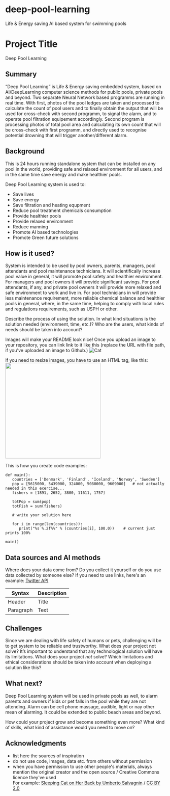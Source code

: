 # deep-pool-learning
Life & Energy saving AI based system for swimming pools


# Project Title

Deep Pool Learning

## Summary

“Deep Pool Learning” is Life & Energy saving embedded system, based on AI/DeepLearning computer science methods for public pools, private pools and beyond.
Two separate Neural Network based programms are running in real time. With first, photos of the pool ledges are taken and processed to calculate the count of pool users and to finally obtain the output that will be used for cross-check with second programm, to signal the alarm, and to operate pool filtration equipement accordingly.
Second program is processing photos of total pool area and calculating its own count that will be cross-check with first programm, and directly used to recognise potential drowning that will trigger another/different alarm.



## Background

This is 24 hours running standalone system that can be installed on any pool in the world, providing safe and relaxed environment for all users, and in the same time save energy and make healthier pools.

Deep Pool Learning system is used to:
* Save lives
* Save energy 
* Save filtration and heating equpment
* Reduce pool treatment chemicals consumption
* Provide healthier pools
* Provide relaxed environment
* Reduce manning
* Promote AI based technologies
* Promote Green future solutions 


## How is it used?

System is intended to be used by pool owners, parents, managers, pool attendants and pool maintenance technicians. It will scientifically increase pool value in general, it will promote pool safety and healthier environment. For managers and pool owners it will provide significant savings. For pool attendants, if any, and private pool owners it will provide more relaxed and safe environment to work and live in. For pool technicians in will provide less maintenance requirement, more reliable chemical balance and  healthier pools in general, where, in the same time, helping to comply with local rules and regulations requirements, such as USPH or other.

Describe the process of using the solution. In what kind situations is the solution needed (environment, time, etc.)? Who are the users, what kinds of needs should be taken into account?

Images will make your README look nice!
Once you upload an image to your repository, you can link link to it like this (replace the URL with file path, if you've uploaded an image to Github.)
![Cat](https://upload.wikimedia.org/wikipedia/commons/5/5e/Sleeping_cat_on_her_back.jpg)

If you need to resize images, you have to use an HTML tag, like this:
<img src="https://upload.wikimedia.org/wikipedia/commons/5/5e/Sleeping_cat_on_her_back.jpg" width="300">

This is how you create code examples:
```
def main():
   countries = ['Denmark', 'Finland', 'Iceland', 'Norway', 'Sweden']
   pop = [5615000, 5439000, 324000, 5080000, 9609000]   # not actually needed in this exercise...
   fishers = [1891, 2652, 3800, 11611, 1757]

   totPop = sum(pop)
   totFish = sum(fishers)

   # write your solution here

   for i in range(len(countries)):
      print("%s %.2f%%" % (countries[i], 100.0))    # current just prints 100%

main()
```


## Data sources and AI methods
Where does your data come from? Do you collect it yourself or do you use data collected by someone else?
If you need to use links, here's an example:
[Twitter API](https://developer.twitter.com/en/docs)

| Syntax      | Description |
| ----------- | ----------- |
| Header      | Title       |
| Paragraph   | Text        |

## Challenges
Since we are dealing with life safety of humans or pets, challenging will be to get system to be reliable and trustworthy. What does your project not solve? It’s important to understand that any technological solution will have its limitations.
What does your project _not_ solve? Which limitations and ethical considerations should be taken into account when deploying a solution like this?

## What next?

Deep Pool Learning system will be used in private pools as well, to alarm parents and owners if kids or pet falls in the pool while they are not attending. Alarm can be cell phone massage, audible, light or nay other mean of alarming. It could be extended to public beach areas and beyond.

How could your project grow and become something even more? What kind of skills, what kind of assistance would you  need to move on? 


## Acknowledgments

* list here the sources of inspiration 
* do not use code, images, data etc. from others without permission
* when you have permission to use other people's materials, always mention the original creator and the open source / Creative Commons licence they've used
  <br>For example: [Sleeping Cat on Her Back by Umberto Salvagnin](https://commons.wikimedia.org/wiki/File:Sleeping_cat_on_her_back.jpg#filelinks) / [CC BY 2.0](https://creativecommons.org/licenses/by/2.0)
